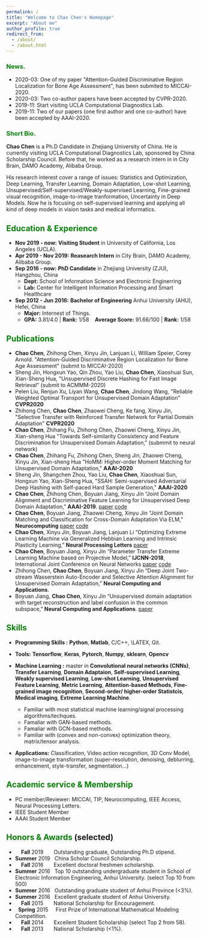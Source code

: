 ```yaml
---
permalink: /
title: "Welcome to Chao Chen's Homepage"
excerpt: "About me"
author_profile: true
redirect_from: 
  - /about/
  - /about.html
---
```



### <span style="color: green"> News. </span> 
* 2020-03: One of my paper "Attention-Guided Discriminative Region Localization for Bone Age Assessment", has been submited to MICCAI-2020.
* 2020-03: Two co-author papers have been accepted by CVPR-2020.
* 2019-11: Start visiting UCLA Computational Diagnostics Lab.
* 2019-11: Two of our papers (one first author and one co-author) have been accepted by AAAI-2020.


### <span style="color: green"> Short Bio. </span> 
**Chao Chen** is a Ph.D Candidate in Zhejiang University of China. He is currently visiting UCLA Computational Diagnostics Lab, sponsored by China Scholarship Council. Before that, he worked as a research intern in in City Brain, DAMO Academy, Alibaba Group.

His research interest cover a range of issues: Statistics and Optimization, Deep Learning, Transfer Learning, Domain Adaptation, Low-shot Learning, Unsupervised/Self-supervised/Weakly-supervised Learning, Fine-grained visual recognition, image-to-image tranformation, Uncertainty in Deep Models. Now he is focusing on self-supervised learning and applying all kind of deep models in vision tasks and medical informatics.

## <span style="color: green"> Education & Experience </span>
* **Nov 2019 - now:** **Visiting Student** in University of California, Los Angeles (UCLA).
* **Apr 2019 - Nov 2019:** **Reasearch Intern** in City Brain, DAMO Academy, Alibaba Group.
* **Sep 2016 - now:** **PhD Candidate** in Zhejiang University (ZJU), Hangzhou, China
  - **Dept:**  School of Information Science and Electronic Enginerring 
  - **Lab:** Center for Intelligent Information Processing and Smart Healthcare
* **Sep 2012 - Jun 2016:** **Bachelor of Engineering** Anhui University (AHU), Hefei, China
  - **Major:**  Internest of Things.
  - **GPA:** 3.81/4.0 \| **Rank:** 1/58 &nbsp;&nbsp; **Average Score:** 91.66/100 \| **Rank:** 1/58

## <span style="color: green"> Publications </span>
* **Chao Chen**, Zhihong Chen, Xinyu Jin, Lanjuan Li, William Speier, Corey Arnold. "Attention-Guided Discriminative Region Localization for Bone Age Assessment" (submit to MICCAI-2020)
* Sheng Jin, Hongxun Yao, Qin Zhou, Yao Liu, **Chao Chen**, Xiaoshuai Sun, Xian-Sheng Hua, "Unsupervised Discrete Hashing for Fast Image Retrieval" (submit to ACMMM-2020)
* Pelen Liu, Renjun Xu, Liyan Wang, **Chao Chen**, Jindong Wang, "Reliable Weighted Optimal Transport for Unsupervised Domain Adaptation" **CVPR2020**
* Zhihong Chen, **Chao Chen**, Zhaowei Cheng, Ke fang, Xinyu Jin, "Selective Transfer with Reinforced Transfer Network
for Partial Domain Adaptation"  **CVPR2020**
* **Chao Chen**, Zhihang Fu, Zhihong Chen, Zhaowei Cheng, Xinyu Jin, Xian-sheng Hua "Towards Self-similarity Consistency and Feature Discrimination for Unsupervised Domain Adaptation," (submmit to neural network) 
* **Chao Chen**, Zhihang Fu, Zhihong Chen, Sheng Jin, Zhaowei Cheng, Xinyu Jin, Xian-sheng Hua "HoMM: Higher-order Moment Matching for Unsupervised Domain Adaptation," **AAAI-2020**
* Sheng Jin, Shangchen Zhou, Yao Liu, **Chao Chen**, Xiaoshuai Sun, Hongxun Yao, Xian-Sheng Hua, "SSAH: Semi-supervised Adversarial Deep Hashing with Self-paced Hard Sample Generation," **AAAI-2020** 
* **Chao Chen**, Zhihong Chen, Boyuan Jiang, Xinyu Jin “Joint Domain Alignment and Discriminative Feature Learning for Unsupervised Deep Domain Adaptation,” **AAAI-2019**. [paper](https://arxiv.org/abs/1808.09347) [code](https://github.com/chenchao666/JDDA-Master)
* **Chao Chen**, Boyuan Jiang, Zhaowei Cheng, Xinyu Jin “Joint Domain Matching and Classification for Cross-Domain Adaptation Via ELM,” **Neurocomputing** [paper](https://www.sciencedirect.com/science/article/pii/S0925231219300839) [code](https://github.com/chenchao666/JDMC)
* **Chao Chen**, Xinyu Jin, Boyuan Jiang, Lanjuan Li “Optimizing Extreme Learning Machine via Generalized Hebbian Learning
and Intrinsic Plasticity Learning,” **Neural Processing Letters** [paper](https://link.springer.com/article/10.1007/s11063-018-9869-6)
* **Chao Chen**, Boyuan Jiang, Xinyu Jin “Parameter Transfer Extreme Learning Machine based on Projective Model,” **IJCNN-2018**,
International Joint Conference on Neural Networks [paper](https://arxiv.org/abs/1809.01018) [code](https://github.com/chenchao666/PTELM)
* Zhihong Chen, **Chao Chen**, Boyuan Jiang, Xinyu Jin “Deep Joint Two-stream Wasserstein Auto-Encoder and Selective Attention Alignment for Unsupervised Domain Adaptation,” **Neural Computing and Applications**.
* Boyuan Jiang, **Chao Chen**, Xinyu Jin “Unsupervised domain adaptation with target reconstruction and label confusion in
the common subspace,” **Neural Computing and Applications**. [paper](https://link.springer.com/article/10.1007/s00521-018-3846-x)

## <span style="color: green"> Skills </span>
* **Programming Skills :** **Python**, **Matlab**, C/C++, \LATEX, Git.
* **Tools:** **Tensorflow**, **Keras**, **Pytorch**, **Numpy**, **sklearn**, **Opencv**
* **Machine Learning :** master in **Convolutional neural networks (CNNs)**, **Transfer Learning**, **Domain Adaptaion**, **Self-supervised Learning**, **Weakly supervised Learning**, **Low-shot Learning**, **Unsupervised Feature Learning**, **Metric Learning**, **Attention-based Methods**, **Fine-grained image recognition**,  **Second-order/ higher-order Statistcis**, **Medical imaging**, **Extreme Learning Machine**.
  - Familiar with most statistical machine learning/signal processing algorithms/techques.
  - Famaliar with GAN-based methods.
  - Famaliar with GCN-based methods.
  - Familiar with (convex and non-convex) optimization theory, matrix/tensor analysis. 
  
 * **Applications:** Classification, Video action recognition, 3D Conv Model, image-to-image transformation (super-resolution, denoising, deblurring, enhancement, style-transfer, segmentation...)
  
## <span style="color: green"> Academic service & Membership </span>
* PC member/Reviewer: MICCAI, TIP, Neurocomputing, IEEE Access, Neural Processing Letters.
* IEEE Student Member
* AAAI Student Member


## <span style="color: green"> Honors & Awards </span>(selected)
*  &nbsp; &nbsp; **Fall** 2019  &nbsp; &nbsp; &nbsp; Outstanding graduate, Outstanding Ph.D stipend.
* **Summer** 2019 &nbsp; China Scholar Council Scholarship.
*  &nbsp; &nbsp; **Fall** 2016  &nbsp; &nbsp; &nbsp; Excellent doctoral freshmen scholarship.
* **Summer** 2016 &nbsp; Top 10 outstanding undergraduate student in School of Electronic Information Engineering, Anhui University. (select Top 10 from 500)
* **Summer** 2016 &nbsp; Outstanding graduate student of Anhui Province (<3%).
* **Summer** 2016 &nbsp; Excellent graduate student of Anhui University.
*  &nbsp; &nbsp; **Fall** 2015  &nbsp; &nbsp; &nbsp; National Scholarship for Encouragement.
* &nbsp; **Spring** 2015 &nbsp; &nbsp; First Prize of International Mathematical Modeling Competition. 
*  &nbsp; &nbsp; **Fall** 2014  &nbsp; &nbsp; &nbsp; Excellent Student Scholarship (select Top 2 from 58).
*  &nbsp; &nbsp; **Fall** 2013  &nbsp; &nbsp; &nbsp; National Scholarship (<1%).

